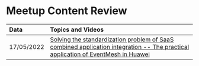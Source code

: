 # Meetup Content Review

|**Data**|**Topics and Videos**|
|:----|:----|
|17/05/2022|[Solving the standardization problem of SaaS combined application integration -- The practical application of EventMesh in Huawei](https://www.bilibili.com/video/BV1cA4y1d7uw/?vd_source=7fa3cce048d504c8a511cfe78a2ec8c5)|
